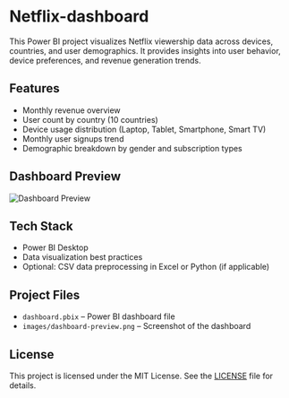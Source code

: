# Netflix-dashboard

This Power BI project visualizes Netflix viewership data across devices, countries, and user demographics. It provides insights into user behavior, device preferences, and revenue generation trends.

## Features

- Monthly revenue overview
- User count by country (10 countries)
- Device usage distribution (Laptop, Tablet, Smartphone, Smart TV)
- Monthly user signups trend
- Demographic breakdown by gender and subscription types

## Dashboard Preview

![Dashboard Preview](images/dashboard-preview.png)

## Tech Stack

- Power BI Desktop
- Data visualization best practices
- Optional: CSV data preprocessing in Excel or Python (if applicable)

## Project Files

- `dashboard.pbix` – Power BI dashboard file
- `images/dashboard-preview.png` – Screenshot of the dashboard

## License

This project is licensed under the MIT License. See the [LICENSE](LICENSE) file for details.
